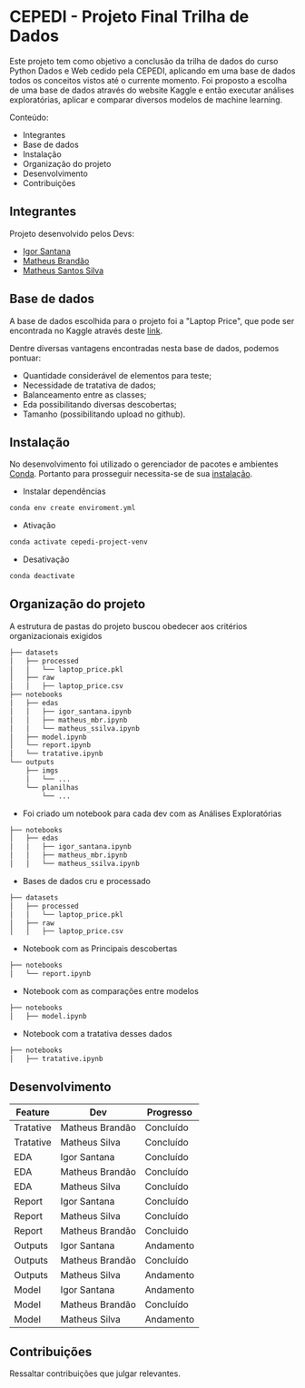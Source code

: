 # CEPEDI - Projeto Final Trilha de Dados

Este projeto tem como objetivo a conclusão da trilha de dados do curso Python Dados e Web cedido pela CEPEDI, aplicando em uma base de dados todos os conceitos vistos até o currente momento. Foi proposto a escolha de uma base de dados através do website Kaggle e então executar análises exploratórias, aplicar e comparar diversos modelos de machine learning.

Conteúdo:
- Integrantes
- Base de dados
- Instalação
- Organização do projeto
- Desenvolvimento
- Contribuições

## Integrantes

Projeto desenvolvido pelos Devs:

- [Igor Santana](https://github.com/igorssant)
- [Matheus Brandão](https://github.com/MatBrands)
- [Matheus Santos Silva](https://github.com/matheusssilva991)

## Base de dados

A base de dados escolhida para o projeto foi a "Laptop Price", que pode ser encontrada no Kaggle através deste [link](https://www.kaggle.com/datasets/muhammetvarl/laptop-price).

Dentre diversas vantagens encontradas nesta base de dados, podemos pontuar:
- Quantidade considerável de elementos para teste;
- Necessidade de tratativa de dados;
- Balanceamento entre as classes;
- Eda possibilitando diversas descobertas;
- Tamanho (possibilitando upload no github).

## Instalação

No desenvolvimento foi utilizado o gerenciador de pacotes e ambientes [Conda](https://conda.io/). Portanto para prosseguir necessita-se de sua [instalação](https://conda.io/projects/conda/en/latest/user-guide/install/index.html).

- Instalar dependências
```sh
conda env create enviroment.yml
```

- Ativação
```sh
conda activate cepedi-project-venv
```

- Desativação
```sh
conda deactivate
```

## Organização do projeto

A estrutura de pastas do projeto buscou obedecer aos critérios organizacionais exigidos

```sh
├── datasets
│   ├── processed
│   │   └── laptop_price.pkl
│   ├── raw
│   │   ├── laptop_price.csv
├── notebooks
│   ├── edas
│   │   ├── igor_santana.ipynb
│   │   ├── matheus_mbr.ipynb
│   │   └── matheus_ssilva.ipynb
│   ├── model.ipynb
│   └── report.ipynb
│   └── tratative.ipynb
└── outputs
    ├── imgs
    │   └── ...
    └── planilhas
        └── ...
```

- Foi criado um notebook para cada dev com as Análises Exploratórias


```sh
├── notebooks
│   ├── edas
│   │   ├── igor_santana.ipynb
│   │   ├── matheus_mbr.ipynb
│   │   └── matheus_ssilva.ipynb
```

- Bases de dados cru e processado


```sh
├── datasets
│   ├── processed
│   │   └── laptop_price.pkl
│   ├── raw
│   │   ├── laptop_price.csv
```

- Notebook com as Principais descobertas


```sh
├── notebooks
│   └── report.ipynb
```

- Notebook com as comparações entre modelos


```sh
├── notebooks
│   ├── model.ipynb
```

- Notebook com a tratativa desses dados


```sh
├── notebooks
│   ├── tratative.ipynb
```

## Desenvolvimento

| Feature | Dev | Progresso
| ------- | --- | ---------
| Tratative | Matheus Brandão | Concluído
| Tratative | Matheus Silva | Concluído
| EDA | Igor Santana | Concluído
| EDA | Matheus Brandão | Concluído
| EDA | Matheus Silva | Concluído
| Report | Igor Santana | Concluído
| Report | Matheus Silva | Concluído
| Report | Matheus Brandão | Concluido
| Outputs | Igor Santana | Andamento
| Outputs | Matheus Brandão | Concluído
| Outputs | Matheus Silva | Andamento
| Model | Igor Santana | Andamento
| Model | Matheus Brandão | Concluído
| Model | Matheus Silva | Andamento

## Contribuições

Ressaltar contribuições que julgar relevantes.